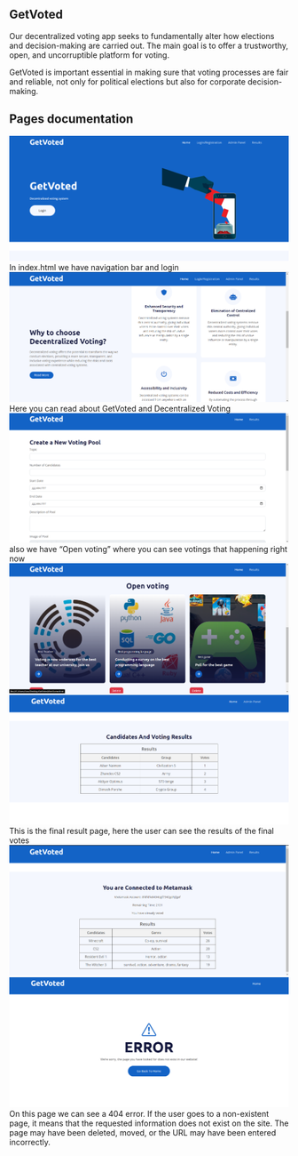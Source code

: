 ## GetVoted 
Our decentralized voting app seeks to fundamentally alter how elections and decision-making are carried out. The main goal is to offer a trustworthy, open, and uncorruptible platform for voting.

GetVoted is important essential in making sure that voting processes are fair and reliable, not only for political elections but also for corporate decision-making.

## Pages documentation
![Screenshot](Screenshot_6.png)
In index.html we have navigation bar and login
![Screenshot](Screenshot_1.png)
Here you can read about GetVoted and Decentralized Voting 
![Screenshot](Screenshot_2.png)
also we have  “Open voting” where you can see votings that happening right now
![Screenshot](Screenshot_3.png)
![Screenshot](Screenshot_4.png)
This is the final result page, here the user can see the results of the final votes
![Screenshot](Screenshot_5.png)
![Screenshot](Screenshot_7.png)
On this page we can see a 404 error. If the user goes to a non-existent page, it means that the requested information does not exist on the site. The page may have been deleted, moved, or the URL may have been entered incorrectly.
